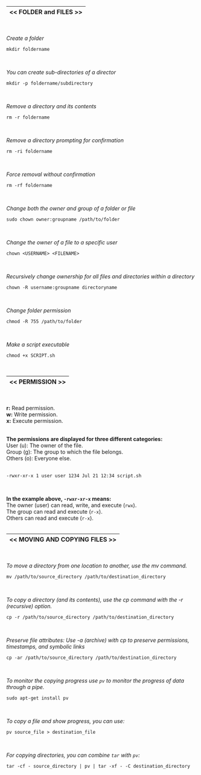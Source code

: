 |<< FOLDER and FILES >>|
|-------------|
<br>

*Create a folder*
```
mkdir foldername
```
<br>

*You can create sub-directories of a director*
```
mkdir -p foldername/subdirectory
```
<br>

*Remove a directory and its contents*
```
rm -r foldername
```
<br>

*Remove a directory prompting for confirmation*
```
rm -ri foldername
```
<br>

*Force removal without confirmation*
```
rm -rf foldername
```
<br>

*Change both the owner and group of a folder or file*
```
sudo chown owner:groupname /path/to/folder
```
<br>

*Change the owner of a file to a specific user*
```
chown <USERNAME> <FILENAME>
```
<br>

*Recursively change ownership for all files and directories within a directory*
```
chown -R username:groupname directoryname
```
<br>

*Change folder permission*
```
chmod -R 755 /path/to/folder
```
<br>

*Make a script executable*
```
chmod +x SCRIPT.sh
```
<br>

|<< PERMISSION >>|
|-------------|
<br>

**r:** Read permission.<br>
**w:** Write permission.<br>
**x:** Execute permission.<br>
<br>

**The permissions are displayed for three different categories:**<br>
User (u): The owner of the file.<br>
Group (g): The group to which the file belongs.<br>
Others (o): Everyone else.<br>
<br>

```
-rwxr-xr-x 1 user user 1234 Jul 21 12:34 script.sh
```
<br>

**In the example above, ```-rwxr-xr-x``` means:**<br>
The owner (user) can read, write, and execute (```rwx```).<br>
The group can read and execute (```r-x```).<br>
Others can read and execute (```r-x```).<br>
<br>

|<< MOVING AND COPYING FILES >>|
|-------------|
<br>

*To move a directory from one location to another, use the mv command.*
```
mv /path/to/source_directory /path/to/destination_directory
```
<br>

*To copy a directory (and its contents), use the cp command with the -r (recursive) option.*
```
cp -r /path/to/source_directory /path/to/destination_directory
```
<br>

*Preserve file attributes: Use -a (archive) with cp to preserve permissions, timestamps, and symbolic links*
```
cp -ar /path/to/source_directory /path/to/destination_directory
```
<br>

*To monitor the copying progress use ```pv``` to monitor the progress of data through a pipe.*<br>
```
sudo apt-get install pv
```
<br>

*To copy a file and show progress, you can use:*
```
pv source_file > destination_file
```
<br>

*For copying directories, you can combine ```tar``` with ```pv```:*
```
tar -cf - source_directory | pv | tar -xf - -C destination_directory
```
<br>

